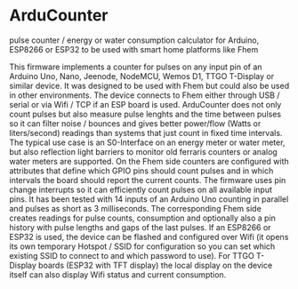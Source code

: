 # ArduCounter
pulse counter / energy or water consumption calculator for Arduino, ESP8266 or ESP32 to be used with smart home platforms like Fhem

This firmware implements a counter for pulses on any input pin of an Arduino Uno, Nano, Jeenode, NodeMCU, Wemos D1, TTGO T-Display or similar device.
It was designed to be used with Fhem but could also be used in other environments.
The device connects to Fhem either through USB / serial or via Wifi / TCP if an ESP board is used. 
ArduCounter does not only count pulses but also measure pulse lenghts and the time between pulses so it can filter noise / bounces and 
gives better power/flow (Watts or liters/second) readings than systems that just count in fixed time intervals. 
The typical use case is an S0-Interface on an energy meter or water meter, but also reflection light barriers to monitor old ferraris counters 
or analog water meters are supported. On the Fhem side counters are configured with attributes that define which GPIO pins should count pulses and in which intervals 
the board should report the current counts. The firmware uses pin change interrupts so it can efficiently count pulses on all available input pins. 
It has been tested with 14 inputs of an Arduino Uno counting in parallel and pulses as short as 3 milliseconds. 
The corresponding Fhem side creates readings for pulse counts, consumption and optionally also a pin history with pulse lengths and gaps of the last pulses. 
If an ESP8266 or ESP32 is used, the device can be flashed and configured over Wifi (it opens its own temporary Hotspot / SSID for configuration 
so you can set which existing SSID to connect to and which password to use). 
For TTGO T-Display boards (ESP32 with TFT display) the local display on the device itself can also display Wifi status and current consumption.
